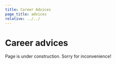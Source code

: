 ```yaml
---
title: Career Advices
page_title: advices
relative: ../../
---
```


# Career advices

Page is under construction. Sorry for inconvenience!